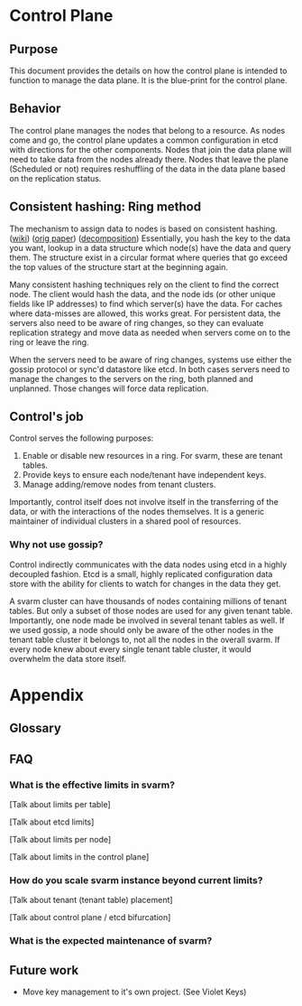 # Control Plane

## Purpose

This document provides the details on how the control plane is intended to
function to manage the data plane. It is the blue-print for the control plane.

## Behavior

The control plane manages the nodes that belong to a resource. As nodes come and
go, the control plane updates a common configuration in etcd with directions for
the other components. Nodes that join the data plane will need to take data from
the nodes already there. Nodes that leave the plane (Scheduled or not) requires
reshuffling of the data in the data plane based on the replication status.

## Consistent hashing: Ring method

The mechanism to assign data to nodes is based on consistent hashing.
([wiki](https://en.wikipedia.org/wiki/Consistent_hashing))
([orig paper](https://www.cs.princeton.edu/courses/archive/fall09/cos518/papers/chash.pdf))
([decomposition](https://medium.com/omarelgabrys-blog/consistent-hashing-beyond-the-basics-525304a12ba))
Essentially, you hash the key to the data you want, lookup in a data structure
which node(s) have the data and query them. The structure exist in a circular
format where queries that go exceed the top values of the structure start at the
beginning again.

Many consistent hashing techniques rely on the client to find the correct node.
The client would hash the data, and the node ids (or other unique fields like IP
addresses) to find which server(s) have the data. For caches where data-misses
are allowed, this works great. For persistent data, the servers also need to be
aware of ring changes, so they can evaluate replication strategy and move data
as needed when servers come on to the ring or leave the ring.

When the servers need to be aware of ring changes, systems use either the gossip
protocol or sync'd datastore like etcd. In both cases servers need to manage the
changes to the servers on the ring, both planned and unplanned. Those changes
will force data replication.

## Control's job

Control serves the following purposes:

1. Enable or disable new resources in a ring. For svarm, these are tenant
   tables.
2. Provide keys to ensure each node/tenant have independent keys.
3. Manage adding/remove nodes from tenant clusters.

Importantly, control itself does not involve itself in the transferring of the
data, or with the interactions of the nodes themselves. It is a generic
maintainer of individual clusters in a shared pool of resources.

### Why not use gossip?

Control indirectly communicates with the data nodes using etcd in a highly
decoupled fashion. Etcd is a small, highly replicated configuration data store
with the ability for clients to watch for changes in the data they get.

A svarm cluster can have thousands of nodes containing millions of tenant
tables. But only a subset of those nodes are used for any given tenant table.
Importantly, one node made be involved in several tenant tables as well. If we
used gossip, a node should only be aware of the other nodes in the tenant table
cluster it belongs to, not all the nodes in the overall svarm. If every node
knew about every single tenant table cluster, it would overwhelm the data store
itself.

# Appendix

## Glossary

## FAQ

### What is the effective limits in svarm?

[Talk about limits per table]

[Talk about etcd limits]

[Talk about limits per node]

[Talk about limits in the control plane]

### How do you scale svarm instance beyond current limits?

[Talk about tenant (tenant table) placement]

[Talk about control plane / etcd bifurcation]

### What is the expected maintenance of svarm?

## Future work

* Move key management to it's own project. (See Violet Keys)
